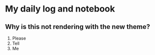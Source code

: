 # My daily log and notebook
## Why is this not rendering with the new theme? 

1. Please
2. Tell
3. Me
